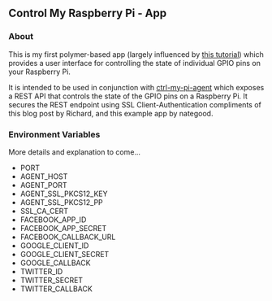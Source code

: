 ## Control My Raspberry Pi - App


### About

This is my first polymer-based app (largely influenced by [this tutorial](https://www.youtube.com/watch?v=Tm9tz_vwTTA)) which provides a user interface for controlling the state of individual GPIO pins on your Raspberry Pi.

It is intended to be used in conjunction with [ctrl-my-pi-agent](https://github.com/eriepasquare/ctrl-my-pi-agent) which exposes a REST API that controls the state of the GPIO pins on a Raspberry Pi. It secures the REST endpoint using SSL Client-Authentication compliments of this blog post by Richard, and this example app by nategood.

### Environment Variables
More details and explanation to come...
* PORT
* AGENT_HOST
* AGENT_PORT
* AGENT_SSL_PKCS12_KEY
* AGENT_SSL_PKCS12_PP
* SSL_CA_CERT
* FACEBOOK_APP_ID
* FACEBOOK_APP_SECRET
* FACEBOOK_CALLBACK_URL
* GOOGLE_CLIENT_ID
* GOOGLE_CLIENT_SECRET
* GOOGLE_CALLBACK
* TWITTER_ID
* TWITTER_SECRET
* TWITTER_CALLBACK
